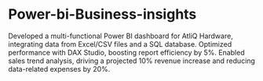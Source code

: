 # Power-bi-Business-insights
Developed a multi-functional Power BI dashboard for AtliQ Hardware, integrating data from Excel/CSV files and a SQL database. Optimized performance with DAX Studio, boosting report efficiency by 5%. Enabled sales trend analysis, driving a projected 10% revenue increase and reducing data-related expenses by 20%.
